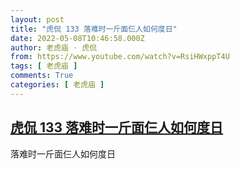 ```yaml
---
layout: post
title: "虎侃 133 落难时一斤面仨人如何度日"
date: 2022-05-08T10:46:58.000Z
author: 老虎庙 · 虎侃
from: https://www.youtube.com/watch?v=RsiHWxppT4U
tags: [ 老虎庙 ]
comments: True
categories: [ 老虎庙 ]
---
```

<!--1652006818000-->
[虎侃 133 落难时一斤面仨人如何度日](https://www.youtube.com/watch?v=RsiHWxppT4U)
------

<div>
落难时一斤面仨人如何度日
</div>
